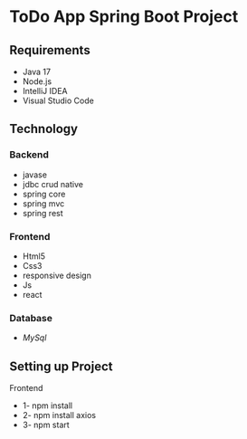 # ToDo App Spring Boot Project


## Requirements
- Java 17
- Node.js
- IntelliJ IDEA
- Visual Studio Code


## Technology

### Backend
* javase
* jdbc crud native
* spring core
* spring mvc
* spring rest

### Frontend
- Html5
- Css3
- responsive design
- Js
- react

### Database
- *MySql*  

## Setting up Project

Frontend
- 1- npm install
- 2- npm install axios
- 3- npm start
